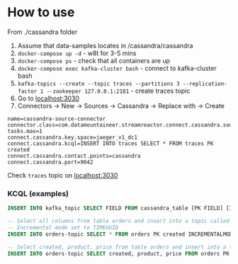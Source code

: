 # How to use
From ./cassandra folder

1. Assume that data-samples locates in <project-folder>/cassandra/cassandra
2. `docker-compose up -d` - w8t for 3-5 mins
3. `docker-compose ps` - check that all containers are up
4. `docker-compose exec kafka-cluster bash` - connect to kafka-cluster bash
5. `kafka-topics --create --topic traces --partitions 3 --replication-factor 1 --zookeeper 127.0.0.1:2181` - create traces topic
6. Go to [localhost:3030](http://localhost:3030/)
7. Connectors -> New -> Sources -> Cassandra -> Replace with  -> Create
``` 
name=cassandra-source-connector
connector.class=com.datamountaineer.streamreactor.connect.cassandra.source.CassandraSourceConnector
tasks.max=1
connect.cassandra.key.space=jaeger_v1_dc1
connect.cassandra.kcql=INSERT INTO traces SELECT * FROM traces PK created
connect.cassandra.contact.points=cassandra
connect.cassandra.port=9042
```   

Check `traces` topic on [localhost:3030](http://localhost:3030/kafka-topics-ui/#/)


### KCQL (examples)
```sql
INSERT INTO kafka_topic SELECT FIELD FROM cassandra_table [PK FIELD] [INCREMENTALMODE=TIMESTAMP|TIMEUUID|TOKEN]

-- Select all columns from table orders and insert into a topic called orders-topic, use column created to track new rows.
-- Incremental mode set to TIMEUUID
INSERT INTO orders-topic SELECT * FROM orders PK created INCREMENTALMODE=TIMEUUID

-- Select created, product, price from table orders and insert into a topic called orders-topic, use column created to track new rows.
INSERT INTO orders-topic SELECT created, product, price FROM orders PK created.
```

